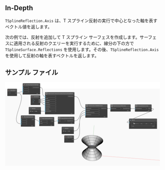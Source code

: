 ## In-Depth
`TSplineReflection.Axis` は、T スプライン反射の実行で中心となった軸を表すベクトル値を返します。

次の例では、反射を追加して T スプライン サーフェスを作成します。サーフェスに適用される反射のクエリーを実行するために、線分の下の方で `TSplineSurface.Reflections` を使用します。その後、`TSplineReflection.Axis` を使用して反射の軸を表すベクトルを返します。


## サンプル ファイル

![Example](./Autodesk.DesignScript.Geometry.TSpline.TSplineReflection.Axis_img.jpg)

